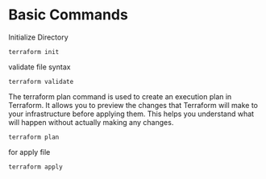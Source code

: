 # Basic Commands

Initialize Directory
<pre><code>terraform init</code></pre>

validate file syntax
<pre><code>terraform validate</code></pre>

The terraform plan command is used to create an execution plan in Terraform. It allows you to preview the changes that Terraform will make to your infrastructure before applying them. This helps you understand what will happen without actually making any changes.

<pre><code>terraform plan</code></pre>

for apply file
<pre><code>terraform apply</code></pre>

